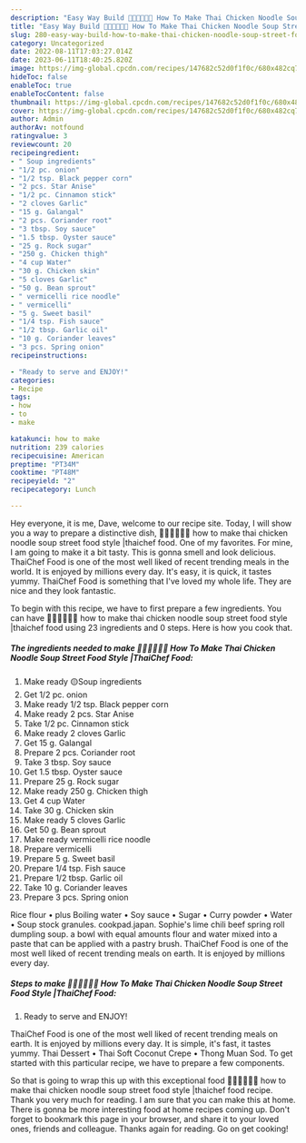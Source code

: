 ```yaml
---
description: "Easy Way Build 🧑🏽‍🍳🧑🏼‍🍳 How To Make Thai Chicken Noodle Soup Street Food Style |ThaiChef Food yang Delicious"
title: "Easy Way Build 🧑🏽‍🍳🧑🏼‍🍳 How To Make Thai Chicken Noodle Soup Street Food Style |ThaiChef Food yang Delicious"
slug: 280-easy-way-build-how-to-make-thai-chicken-noodle-soup-street-food-style-thaichef-food-yang-delicious
category: Uncategorized
date: 2022-08-11T17:03:27.014Z
date: 2023-06-11T18:40:25.820Z
image: https://img-global.cpcdn.com/recipes/147682c52d0f1f0c/680x482cq70/how-to-make-thai-chicken-noodle-soup-street-food-style-thaichef-food-recipe-main-photo.jpg
hideToc: false
enableToc: true
enableTocContent: false
thumbnail: https://img-global.cpcdn.com/recipes/147682c52d0f1f0c/680x482cq70/how-to-make-thai-chicken-noodle-soup-street-food-style-thaichef-food-recipe-main-photo.jpg
cover: https://img-global.cpcdn.com/recipes/147682c52d0f1f0c/680x482cq70/how-to-make-thai-chicken-noodle-soup-street-food-style-thaichef-food-recipe-main-photo.jpg
author: Admin
authorAv: notfound
ratingvalue: 3
reviewcount: 20
recipeingredient:
- " Soup ingredients"
- "1/2 pc. onion"
- "1/2 tsp. Black pepper corn"
- "2 pcs. Star Anise"
- "1/2 pc. Cinnamon stick"
- "2 cloves Garlic"
- "15 g. Galangal"
- "2 pcs. Coriander root"
- "3 tbsp. Soy sauce"
- "1.5 tbsp. Oyster sauce"
- "25 g. Rock sugar"
- "250 g. Chicken thigh"
- "4 cup Water"
- "30 g. Chicken skin"
- "5 cloves Garlic"
- "50 g. Bean sprout"
- " vermicelli rice noodle"
- " vermicelli"
- "5 g. Sweet basil"
- "1/4 tsp. Fish sauce"
- "1/2 tbsp. Garlic oil"
- "10 g. Coriander leaves"
- "3 pcs. Spring onion"
recipeinstructions:

- "Ready to serve and ENJOY!"
categories:
- Recipe
tags:
- how
- to
- make

katakunci: how to make 
nutrition: 239 calories
recipecuisine: American
preptime: "PT34M"
cooktime: "PT48M"
recipeyield: "2"
recipecategory: Lunch

---
```



Hey everyone, it is me, Dave, welcome to our recipe site. Today, I will show you a way to prepare a distinctive dish, 🧑🏽‍🍳🧑🏼‍🍳 how to make thai chicken noodle soup street food style |thaichef food. One of my favorites. For mine, I am going to make it a bit tasty. This is gonna smell and look delicious.
ThaiChef Food is one of the most well liked of recent trending meals in the world. It is enjoyed by millions every day. It's easy, it is quick, it tastes yummy. ThaiChef Food is something that I've loved my whole life. They are nice and they look fantastic.


To begin with this recipe, we have to first prepare a few ingredients. You can have 🧑🏽‍🍳🧑🏼‍🍳 how to make thai chicken noodle soup street food style |thaichef food using 23 ingredients and 0 steps. Here is how you cook that.

<!--inarticleads1-->

##### The ingredients needed to make 🧑🏽‍🍳🧑🏼‍🍳 How To Make Thai Chicken Noodle Soup Street Food Style |ThaiChef Food:

1. Make ready  🟡Soup ingredients
1. Get 1/2 pc. onion
1. Make ready 1/2 tsp. Black pepper corn
1. Make ready 2 pcs. Star Anise
1. Take 1/2 pc. Cinnamon stick
1. Make ready 2 cloves Garlic
1. Get 15 g. Galangal
1. Prepare 2 pcs. Coriander root
1. Take 3 tbsp. Soy sauce
1. Get 1.5 tbsp. Oyster sauce
1. Prepare 25 g. Rock sugar
1. Make ready 250 g. Chicken thigh
1. Get 4 cup Water
1. Take 30 g. Chicken skin
1. Make ready 5 cloves Garlic
1. Get 50 g. Bean sprout
1. Make ready  vermicelli rice noodle
1. Prepare  vermicelli
1. Prepare 5 g. Sweet basil
1. Prepare 1/4 tsp. Fish sauce
1. Prepare 1/2 tbsp. Garlic oil
1. Take 10 g. Coriander leaves
1. Prepare 3 pcs. Spring onion


Rice flour • plus Boiling water • Soy sauce • Sugar • Curry powder • Water • Soup stock granules. cookpad.japan. Sophie&#39;s lime chili beef spring roll dumpling soup. a bowl with equal amounts flour and water mixed into a paste that can be applied with a pastry brush. ThaiChef Food is one of the most well liked of recent trending meals on earth. It is enjoyed by millions every day. 

<!--inarticleads2-->

##### Steps to make 🧑🏽‍🍳🧑🏼‍🍳 How To Make Thai Chicken Noodle Soup Street Food Style |ThaiChef Food:


1. Ready to serve and ENJOY!

ThaiChef Food is one of the most well liked of recent trending meals on earth. It is enjoyed by millions every day. It is simple, it&#39;s fast, it tastes yummy. Thai Dessert • Thai Soft Coconut Crepe • Thong Muan Sod. To get started with this particular recipe, we have to prepare a few components. 

So that is going to wrap this up with this exceptional food 🧑🏽‍🍳🧑🏼‍🍳 how to make thai chicken noodle soup street food style |thaichef food recipe. Thank you very much for reading. I am sure that you can make this at home. There is gonna be more interesting food at home recipes coming up. Don't forget to bookmark this page in your browser, and share it to your loved ones, friends and colleague. Thanks again for reading. Go on get cooking!
